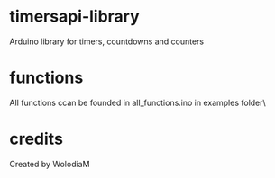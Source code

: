 # timersapi-library
Arduino library for timers, countdowns and counters
# functions
All functions ccan be founded in all_functions.ino in examples folder\
# credits
Created by WolodiaM
